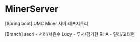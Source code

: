 # MinerServer
[Spring boot] UMC Miner 서버 레포지토리

[Branch]
seori - 서리/서은수
Lucy - 루시/김가현
RillA - 릴라/고태현
